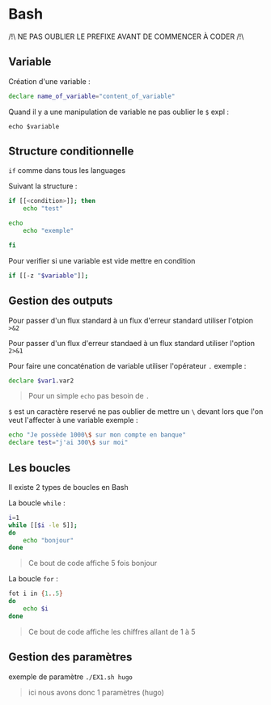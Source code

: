 # Bash
/!\ NE PAS OUBLIER LE PREFIXE AVANT DE COMMENCER À CODER /!\
## Variable
Création d'une variable :

```Bash 
declare name_of_variable="content_of_variable"
```

Quand il y a une manipulation de variable ne pas oublier le `$` expl : 

`echo $variable`

## Structure conditionnelle
`if` comme dans tous les languages

Suivant la structure : 

```Bash
if [[<condition>]]; then 
    echo "test"

echo
    echo "exemple"

fi
```

Pour verifier si une variable est vide mettre en condition 

```Bash
if [[-z "$variable"]];
```

## Gestion des outputs

Pour passer d'un flux standard à un flux d'erreur standard utiliser l'otpion `>&2`

Pour passer d'un flux d'erreur standaed à un flux standard utiliser l'option `2>&1` 

Pour faire une concaténation de variable utiliser l'opérateur `.` exemple : 
```Bash
declare $var1.var2

```
> Pour un simple `echo` pas besoin de `.`

`$` est un caractère reservé ne pas oublier de mettre un `\` devant lors que l'on veut l'affecter à une variable exemple : 
```Bash
echo "Je possède 1000\$ sur mon compte en banque"
declare test="j'ai 300\$ sur moi"

```

## Les boucles

Il existe 2 types de boucles en Bash

La boucle `while` :

```Bash
i=1
while [[$i -le 5]];
do 
    echo "bonjour"
done

```

>Ce bout de code affiche 5 fois bonjour

La boucle `for` :

```Bash
fot i in {1..5}
do 
    echo $i
done

```

>Ce bout de code affiche les chiffres allant de 1 à 5 

## Gestion des paramètres

exemple de paramètre `./EX1.sh hugo` 
>ici nous avons donc 1 paramètres (hugo)

